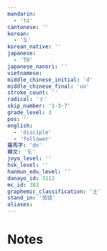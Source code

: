 ```yaml
---
mandarin:
  - 'tú'
cantonese: ''
korean:
  - '도'
korean_native: ''
japanese:
  - 'TO'
japanese_nanori: ''
vietnamese:
middle_chinese_initial: 'd'
middle_chinese_final: 'uo'
stroke_count: ''
radical: '彳'
skip_number: '1-3-7'
grade_level: 3
pos: ''
english:
  - 'disciple'
  - 'follower'
羅馬字: 'do'
韓文: '도'
joyo_level: ''
hsk_level: ''
hanmun_edu_level: ''
danayo_id: 3112
mc_id: 383
graphemic_classification: '土'
stand_in: '信徒'
aliases:
---
```


# Notes
